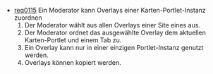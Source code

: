 * [req0115](https://github.com/PolitAktiv/politaktiv-requirements/tree/master/de/requirements/req0115.md) Ein Moderator kann Overlays einer Karten-Portlet-Instanz zuordnen
  1. Der Moderator wählt aus allen Overlays einer Site eines aus.
  2. Der Moderator ordnet das ausgewählte Overlay dem aktuellen Karten-Portlet und einem Tab zu.
  3. Ein Overlay kann nur in einer einzigen Portlet-Instanz genutzt werden.
  4. Overlays können kopiert werden.
